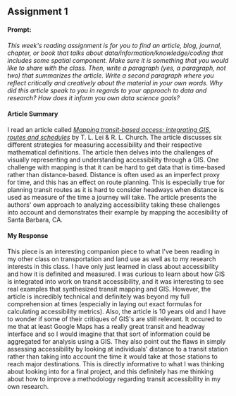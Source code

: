 ## Assignment 1
#### Prompt:
*This week's reading assignment is for you to find an article, blog, journal, chapter, or book that talks about data/information/knowledge/coding that includes some spatial component. Make sure it is something that you would like to share with the class. Then, write a paragraph (yes, a paragraph, not two) that summarizes the article. Write a second paragraph where you reflect critically and creatively about the material in your own words. Why did this article speak to you in regards to your approach to data and research? How does it inform you own data science goals?*

#### Article Summary
I read an article called [*Mapping transit‐based access: integrating GIS, routes and schedules*](https://www.tandfonline.com/doi/full/10.1080/13658810902835404) by T. L. Lei & R. L. Church. The article discusses six different strategies for measuring accessibility and their respective mathematical definitions. The article then delves into the challenges of visually representing and understanding accessibility through a GIS. One challenge with mapping is that it can be hard to get data that is time-based rather than distance-based. Distance is often used as an imperfect proxy for time, and this has an effect on route planning. This is especially true for planning transit routes as it is hard to consider headways when distance is used as measure of the time a journey will take. The article presents the authors' own approach to analyzing accessibility taking these challenges into account and demonstrates their example by mapping the accesibility of Santa Barbara, CA. 

#### My Response
This piece is an interesting companion piece to what I've been reading in my other class on transportation and land use as well as to my research interests in this class. I have only just learned in class about accessibility and how it is definited and measured. I was curious to learn about how GIS is integrated into work on transit accessibility, and it was interesting to see real examples that synthesized transit mapping and GIS. However, the article is incredibly technical and definitely was beyond my full comprehension at times (especially in laying out exact formulas for calculating accessibility metrics). Also, the article is 10 years old and I have to wonder if some of their critiques of GIS's are still relevant. It occured to me that at least Google Maps has a really great transit and headway interface and so I would imagine that that sort of information could be aggregated for analysis using a GIS. They also point out the flaws in simply assessing accessibility by looking at individuals' distance to a transit station rather than taking into account the time it would take at those stations to reach major destinations. This is directly informative to what I was thinking about looking into for a final project, and this definitely has me thinking about how to improve a methodology regarding transit accessibility in my own research. 

